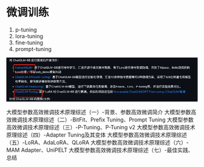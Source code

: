 # 微调训练
1. p-tuning
2. lora-tuning
3. fine-tuning
4. prompt-tuning

![](.images/2ffee124.png)


大模型参数高效微调技术原理综述（一）-背景、参数高效微调简介
大模型参数高效微调技术原理综述（二）-BitFit、Prefix Tuning、Prompt Tuning
大模型参数高效微调技术原理综述（三）-P-Tuning、P-Tuning v2
大模型参数高效微调技术原理综述（四）-Adapter Tuning及其变体
大模型参数高效微调技术原理综述（五）-LoRA、AdaLoRA、QLoRA
大模型参数高效微调技术原理综述（六）-MAM Adapter、UniPELT
大模型参数高效微调技术原理综述（七）-最佳实践、总结